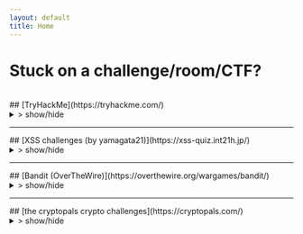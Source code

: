 ```yaml
---
layout: default
title: Home
---
```


<style>
ul {
  list-style-type: disc;
  padding-left: 20px;
}

ul li {
  display: list-item; 
  margin-bottom: 5px;
}

summary:hover{
  cursor: pointer;
}
</style>

# Stuck on a challenge/room/CTF?
<br>
## [TryHackMe](https://tryhackme.com/)
<details>
  <summary>> show/hide</summary>
  <ul>
  {% for page in site.tryhackme %}
    <li>
      <a href="{{ site.baseurl }}{{ page.url }}">{{ page.title }}</a>
    </li>
  {% endfor %}
</ul>
</details>
<hr>
## [XSS challenges (by yamagata21)](https://xss-quiz.int21h.jp/)
<details>
  <summary>> show/hide</summary>
    <ul>
      {% assign sorted_xss = site.yamagata_xss | sort: "order" %}
      {% for page in sorted_xss %}
      <li><a href="{{ site.baseurl }}{{ page.url }}">{{ page.title }}</a></li>
      {% endfor %}
    </ul>
</details>
<hr>
## [Bandit (OverTheWire)](https://overthewire.org/wargames/bandit/)
<details>
  <summary>> show/hide</summary>
  <ul>
    {% assign sorted_bandit = site.bandit | sort: "order" %}
    {% for page in sorted_bandit %}
      <li><a href="{{ site.baseurl }}{{ page.url }}">{{ page.title }}</a></li>
    {% endfor %}
  </ul>
</details>
<hr>
## [the cryptopals crypto challenges](https://cryptopals.com/)
<details>
  <summary>> show/hide</summary>
  {% assign sorted_cryptopals = site.cryptopals | sort: "order" %}
  {% assign grouped_sets = sorted_cryptopals | group_by: "set" %}
  {% for set in grouped_sets %}
    <details>
      <summary>> Set {{ set.name }}</summary>
      <ol>
        {% for page in set.items %}
          <li>
            <a href="{{ site.baseurl }}{{ page.url }}">{{ page.title }}</a>
          </li>
        {% endfor %}
      </ol>
    </details>
  {% endfor %}
</details>
